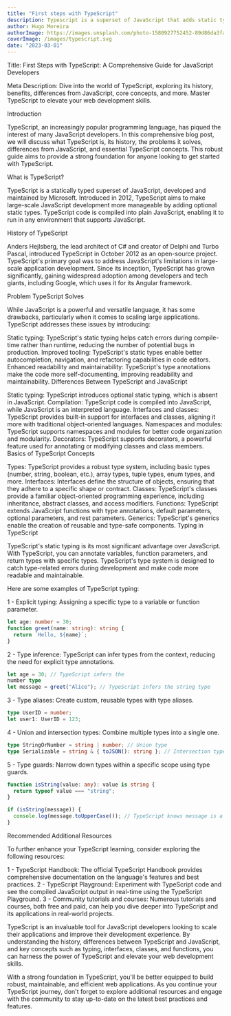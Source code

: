 ```yaml
---
title: "First steps with TypeScript"
description: Typescript is a superset of JavaScript that adds static typing to the language. In this article, we will discuss the benefits of using TypeScript and how to get started with it.
author: Hugo Moreira
authorImage: https://images.unsplash.com/photo-1580927752452-89d86da3fa0a?ixlib=rb-1.2.1&ixid=MnwxMjA3fDB8MHxwaG90by1wYWdlfHx8fGVufDB8fHx8&auto=format&fit=crop&w=1540&q=50
coverImage: /images/typescript.svg
date: "2023-03-01"
---
```


Title: First Steps with TypeScript: A Comprehensive Guide for JavaScript Developers

Meta Description: Dive into the world of TypeScript, exploring its history, benefits, differences from JavaScript, core concepts, and more. Master TypeScript to elevate your web development skills.

Introduction

TypeScript, an increasingly popular programming language, has piqued the interest of many JavaScript developers. In this comprehensive blog post, we will discuss what TypeScript is, its history, the problems it solves, differences from JavaScript, and essential TypeScript concepts. This robust guide aims to provide a strong foundation for anyone looking to get started with TypeScript.

What is TypeScript?

TypeScript is a statically typed superset of JavaScript, developed and maintained by Microsoft. Introduced in 2012, TypeScript aims to make large-scale JavaScript development more manageable by adding optional static types. TypeScript code is compiled into plain JavaScript, enabling it to run in any environment that supports JavaScript.

History of TypeScript

Anders Hejlsberg, the lead architect of C# and creator of Delphi and Turbo Pascal, introduced TypeScript in October 2012 as an open-source project. TypeScript's primary goal was to address JavaScript's limitations in large-scale application development. Since its inception, TypeScript has grown significantly, gaining widespread adoption among developers and tech giants, including Google, which uses it for its Angular framework.

Problem TypeScript Solves

While JavaScript is a powerful and versatile language, it has some drawbacks, particularly when it comes to scaling large applications. TypeScript addresses these issues by introducing:

Static typing: TypeScript's static typing helps catch errors during compile-time rather than runtime, reducing the number of potential bugs in production.
Improved tooling: TypeScript's static types enable better autocompletion, navigation, and refactoring capabilities in code editors.
Enhanced readability and maintainability: TypeScript's type annotations make the code more self-documenting, improving readability and maintainability.
Differences Between TypeScript and JavaScript

Static typing: TypeScript introduces optional static typing, which is absent in JavaScript.
Compilation: TypeScript code is compiled into JavaScript, while JavaScript is an interpreted language.
Interfaces and classes: TypeScript provides built-in support for interfaces and classes, aligning it more with traditional object-oriented languages.
Namespaces and modules: TypeScript supports namespaces and modules for better code organization and modularity.
Decorators: TypeScript supports decorators, a powerful feature used for annotating or modifying classes and class members.
Basics of TypeScript Concepts

Types: TypeScript provides a robust type system, including basic types (number, string, boolean, etc.), array types, tuple types, enum types, and more.
Interfaces: Interfaces define the structure of objects, ensuring that they adhere to a specific shape or contract.
Classes: TypeScript's classes provide a familiar object-oriented programming experience, including inheritance, abstract classes, and access modifiers.
Functions: TypeScript extends JavaScript functions with type annotations, default parameters, optional parameters, and rest parameters.
Generics: TypeScript's generics enable the creation of reusable and type-safe components.
Typing in TypeScript

TypeScript's static typing is its most significant advantage over JavaScript. With TypeScript, you can annotate variables, function parameters, and return types with specific types. TypeScript's type system is designed to catch type-related errors during development and make code more readable and maintainable.

Here are some examples of TypeScript typing:

1 - Explicit typing: Assigning a specific type to a variable or function parameter.

```typescript
let age: number = 30;
function greet(name: string): string {
  return `Hello, ${name}`;
}
```

2 - Type inference: TypeScript can infer types from the context, reducing the need for explicit type annotations.

```typescript
let age = 30; // TypeScript infers the
number type
let message = greet("Alice"); // TypeScript infers the string type
```

3 - Type aliases: Create custom, reusable types with type aliases.

```typescript
type UserID = number;
let user1: UserID = 123;
```

4 - Union and intersection types: Combine multiple types into a single one.

```typescript
type StringOrNumber = string | number; // Union type
type Serializable = string & { toJSON(): string }; // Intersection type
```

5 - Type guards: Narrow down types within a specific scope using type guards.

```typescript
function isString(value: any): value is string {
  return typeof value === "string";
}

if (isString(message)) {
  console.log(message.toUpperCase()); // TypeScript knows message is a string here
}
```

Recommended Additional Resources

To further enhance your TypeScript learning, consider exploring the following resources:

1 - TypeScript Handbook: The official TypeScript Handbook provides comprehensive documentation on the language's features and best practices.
2 - TypeScript Playground: Experiment with TypeScript code and see the compiled JavaScript output in real-time using the TypeScript Playground.
3 - Community tutorials and courses: Numerous tutorials and courses, both free and paid, can help you dive deeper into TypeScript and its applications in real-world projects.

TypeScript is an invaluable tool for JavaScript developers looking to scale their applications and improve their development experience. By understanding the history, differences between TypeScript and JavaScript, and key concepts such as typing, interfaces, classes, and functions, you can harness the power of TypeScript and elevate your web development skills.

With a strong foundation in TypeScript, you'll be better equipped to build robust, maintainable, and efficient web applications. As you continue your TypeScript journey, don't forget to explore additional resources and engage with the community to stay up-to-date on the latest best practices and features.
